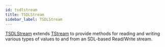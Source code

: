```yaml
---
id: tsdlstream
title: TSDLStream
sidebar_label: TSDLStream
---
```



[TSDLStream](../../../sdl/sdl.sdl/tsdlstream) extends [TStream](../../../brl/brl.stream/tstream) to provide methods for reading and writing various types of values
to and from an SDL-based Read/Write stream.


